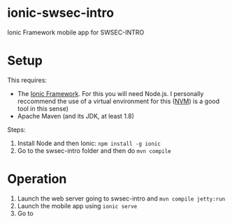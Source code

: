 # ionic-swsec-intro
Ionic Framework mobile app for SWSEC-INTRO

# Setup

This requires:

* The [Ionic Framework](https://ionicframework.com/getting-started). For this you will need Node.js. I personally reccommend
the use of a virtual environment for this ([NVM](https://github.com/nvm-sh/nvm)) is a good tool in this sense)
* Apache Maven (and its JDK, at least 1.8)

Steps:

1. Install Node and then Ionic: `npm install -g ionic`
1. Go to the swsec-intro folder and then do `mvn compile`

# Operation

1. Launch the web server going to swsec-intro and `mvn compile jetty:run`
1. Launch the mobile app using `ionic serve`
1. Go to 


